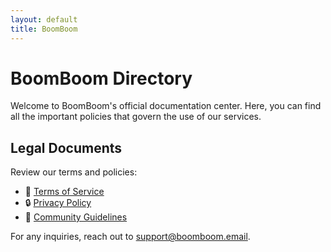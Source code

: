 ```yaml
---
layout: default
title: BoomBoom
---
```


# BoomBoom Directory

Welcome to BoomBoom's official documentation center. Here, you can find all the important policies that govern the use of our services.

## Legal Documents
Review our terms and policies:

- 📜 [Terms of Service](./tos)
- 🔒 [Privacy Policy](./privacy-policy)
- 🤝 [Community Guidelines](./community-guidelines)

For any inquiries, reach out to [support@boomboom.email](mailto:support@boomboom.email).
